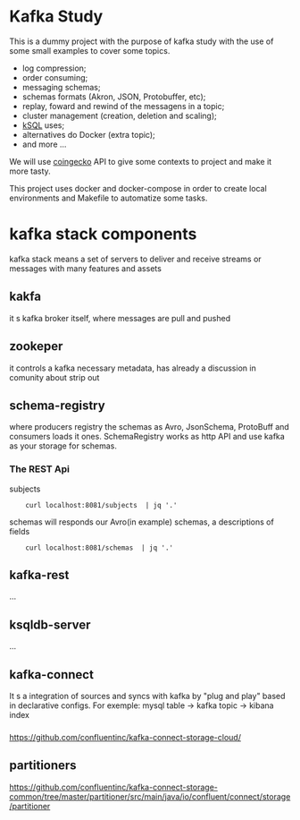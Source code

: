 Kafka Study
===

This is a dummy project with the purpose of kafka study with the use of some small examples to cover some topics.

- log compression;
- order consuming;
- messaging schemas;
- schemas formats (Akron, JSON, Protobuffer, etc);
- replay, foward and rewind of the messagens in a topic;
- cluster management (creation, deletion and scaling);
- [kSQL](https://www.confluent.io/blog/ksql-streaming-sql-for-apache-kafka/) uses;
- alternatives do Docker (extra topic);
- and more ...

We will use [coingecko](https://www.coingecko.com/en/api/documentation) API to give some contexts to project and make it more tasty.

This project uses docker and docker-compose in order to create local environments and Makefile to automatize some tasks.

# kafka stack components
kafka stack means a set of servers to deliver and receive streams or messages
with many features and assets

## kakfa
it s kafka broker itself, where messages are pull and pushed

## zookeper
it controls a kafka necessary metadata, has already a discussion in comunity about strip
out 

## schema-registry
where producers registry the schemas as Avro, JsonSchema, ProtoBuff and
consumers loads it ones.
SchemaRegistry works as http API and use kafka as your storage for schemas.
### The REST Api
subjects
```shell
    curl localhost:8081/subjects  | jq '.'
```

schemas will responds our Avro(in example) schemas, a descriptions of fields
```shell
    curl localhost:8081/schemas  | jq '.'
```


## kafka-rest
...

## ksqldb-server
...

## kafka-connect
It s a integration of sources and syncs with kafka by "plug and play" based in declarative configs.
For exemple:
mysql table -> kafka topic -> kibana index


### 
https://github.com/confluentinc/kafka-connect-storage-cloud/

## partitioners
https://github.com/confluentinc/kafka-connect-storage-common/tree/master/partitioner/src/main/java/io/confluent/connect/storage/partitioner


